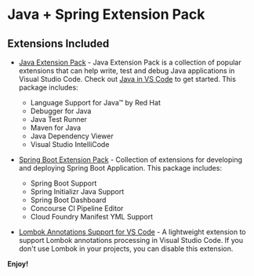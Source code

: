 # Java + Spring Extension Pack

## Extensions Included

* [Java Extension Pack](https://marketplace.visualstudio.com/items?itemName=vscjava.vscode-java-pack) - Java Extension Pack is a collection of popular extensions that can help write, test and debug Java applications in Visual Studio Code. 
Check out [Java in VS Code](https://code.visualstudio.com/docs/languages/java?WT.mc_id=DT-MVP-5002870) to get started.
This package includes:
    * Language Support for Java™ by Red Hat
    * Debugger for Java
    * Java Test Runner
    * Maven for Java
    * Java Dependency Viewer
    * Visual Studio IntelliCode

* [Spring Boot Extension Pack](hhttps://marketplace.visualstudio.com/items?itemName=Pivotal.vscode-boot-dev-pack) - Collection of extensions for developing and deploying Spring Boot Application. This package includes:
    * Spring Boot Support
    * Spring Initializr Java Support
    * Spring Boot Dashboard
    * Concourse CI Pipeline Editor 
    * Cloud Foundry Manifest YML Support

* [Lombok Annotations Support for VS Code](https://marketplace.visualstudio.com/items?itemName=gabrielbb.vscode-lombok) - A lightweight extension to support Lombok annotations processing in Visual Studio Code. If you don't use Lombok in your projects, you can disable this extension.

**Enjoy!**